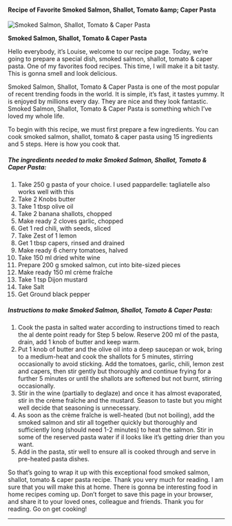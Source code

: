             

#### Recipe of Favorite Smoked Salmon, Shallot, Tomato &amp;amp; Caper Pasta

![Smoked Salmon, Shallot, Tomato &amp; Caper Pasta](https://img-global.cpcdn.com/recipes/2e12ef15ea278ae7/751x532cq70/smoked-salmon-shallot-tomato-caper-pasta-recipe-main-photo.jpg)

**Smoked Salmon, Shallot, Tomato &amp; Caper Pasta**

Hello everybody, it’s Louise, welcome to our recipe page. Today, we’re going to prepare a special dish, smoked salmon, shallot, tomato & caper pasta. One of my favorites food recipes. This time, I will make it a bit tasty. This is gonna smell and look delicious.

Smoked Salmon, Shallot, Tomato & Caper Pasta is one of the most popular of recent trending foods in the world. It is simple, it’s fast, it tastes yummy. It is enjoyed by millions every day. They are nice and they look fantastic. Smoked Salmon, Shallot, Tomato & Caper Pasta is something which I’ve loved my whole life.

To begin with this recipe, we must first prepare a few ingredients. You can cook smoked salmon, shallot, tomato & caper pasta using 15 ingredients and 5 steps. Here is how you cook that.

##### The ingredients needed to make Smoked Salmon, Shallot, Tomato & Caper Pasta:

1.  Take 250 g pasta of your choice. I used pappardelle: tagliatelle also works well with this
2.  Take 2 Knobs butter
3.  Take 1 tbsp olive oil
4.  Take 2 banana shallots, chopped
5.  Make ready 2 cloves garlic, chopped
6.  Get 1 red chili, with seeds, sliced
7.  Take Zest of 1 lemon
8.  Get 1 tbsp capers, rinsed and drained
9.  Make ready 6 cherry tomatoes, halved
10.  Take 150 ml dried white wine
11.  Prepare 200 g smoked salmon, cut into bite-sized pieces
12.  Make ready 150 ml crème fraîche
13.  Take 1 tsp Dijon mustard
14.  Take Salt
15.  Get Ground black pepper

##### Instructions to make Smoked Salmon, Shallot, Tomato & Caper Pasta:

1.  Cook the pasta in salted water according to instructions timed to reach the al dente point ready for Step 5 below. Reserve 200 ml of the pasta, drain, add 1 knob of butter and keep warm.
2.  Put 1 knob of butter and the olive oil into a deep saucepan or wok, bring to a medium-heat and cook the shallots for 5 minutes, stirring occasionally to avoid sticking. Add the tomatoes, garlic, chili, lemon zest and capers, then stir gently but thoroughly and continue frying for a further 5 minutes or until the shallots are softened but not burnt, stirring occasionally.
3.  Stir in the wine (partially to deglaze) and once it has almost evaporated, stir in the crème fraîche and the mustard. Season to taste but you might well decide that seasoning is unnecessary.
4.  As soon as the crème fraîche is well-heated (but not boiling), add the smoked salmon and stir all together quickly but thoroughly and sufficiently long (should need 1-2 minutes) to heat the salmon. Stir in some of the reserved pasta water if iI looks like it’s getting drier than you want.
5.  Add in the pasta, stir well to ensure all is cooked through and serve in pre-heated pasta dishes.

So that’s going to wrap it up with this exceptional food smoked salmon, shallot, tomato & caper pasta recipe. Thank you very much for reading. I am sure that you will make this at home. There is gonna be interesting food in home recipes coming up. Don’t forget to save this page in your browser, and share it to your loved ones, colleague and friends. Thank you for reading. Go on get cooking!

* * *